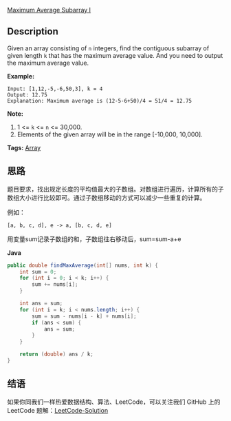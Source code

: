 [Maximum Average Subarray I][title]

## Description
Given an array consisting of `n` integers, find the contiguous subarray of given length `k` that has the maximum average value. And you need to output the maximum average value.

**Example:**

```
Input: [1,12,-5,-6,50,3], k = 4
Output: 12.75
Explanation: Maximum average is (12-5-6+50)/4 = 51/4 = 12.75
```

**Note:**

1. 1 <= `k` <= `n` <= 30,000.
2. Elements of the given array will be in the range [-10,000, 10,000].

**Tags:** [Array](https://leetcode.com/tag/array/)

## 思路
题目要求，找出规定长度的平均值最大的子数组。对数组进行遍历，计算所有的子数组大小进行比较即可。通过子数组移动的方式可以减少一些重复的计算。

例如：

```
[a, b, c, d], e -> a, [b, c, d, e]
```

用变量sum记录子数组的和，子数组往右移动后，sum=sum-a+e

**Java**

```java
public double findMaxAverage(int[] nums, int k) {
    int sum = 0;
    for (int i = 0; i < k; i++) {
        sum += nums[i];
    }

    int ans = sum;
    for (int i = k; i < nums.length; i++) {
        sum = sum - nums[i - k] + nums[i];
        if (ans < sum) {
            ans = sum;
        }
    }

    return (double) ans / k;
}
```

## 结语

如果你同我们一样热爱数据结构、算法、LeetCode，可以关注我们 GitHub 上的 LeetCode 题解：[LeetCode-Solution][ls]

[title]: https://leetcode.com/problems/maximum-average-subarray-i/description/
[ls]: https://github.com/SDE603/LeetCode-Solution